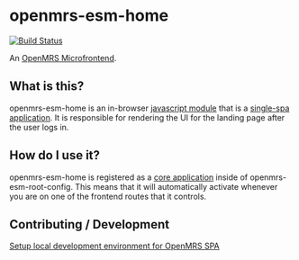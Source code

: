# openmrs-esm-home
[![Build Status](https://travis-ci.org/openmrs/openmrs-esm-home.svg?branch=master)](https://travis-ci.org/openmrs/openmrs-esm-home)

An [OpenMRS Microfrontend](https://wiki.openmrs.org/display/projects/Frontend+-+SPA+and+Microfrontends).

## What is this?

openmrs-esm-home is an in-browser 
[javascript module](https://github.com/openmrs/openmrs-rfc-frontend/blob/master/text/0002-modules.md) 
that is a [single-spa application](https://single-spa.js.org/docs/building-applications.html).
It is responsible for rendering the UI for the landing page after the user logs in.

## How do I use it?

openmrs-esm-home is registered as a
[core application](https://github.com/openmrs/openmrs-esm-root-config/blob/master/src/single-spa-applications/core-applications.js)
inside of openmrs-esm-root-config. This means that it will automatically activate 
whenever you are on one of the frontend routes that it controls.

## Contributing / Development

[Setup local development environment for OpenMRS SPA](https://wiki.openmrs.org/display/projects/Setup+local+development+environment+for+OpenMRS+SPA)
